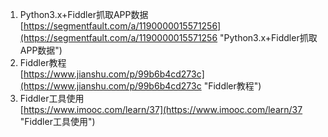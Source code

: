 1. Python3.x+Fiddler抓取APP数据<br>[https://segmentfault.com/a/1190000015571256](https://segmentfault.com/a/1190000015571256 "Python3.x+Fiddler抓取APP数据")
2. Fiddler教程<br>[https://www.jianshu.com/p/99b6b4cd273c](https://www.jianshu.com/p/99b6b4cd273c "Fiddler教程")
3. Fiddler工具使用<br>[https://www.imooc.com/learn/37](https://www.imooc.com/learn/37 "Fiddler工具使用")